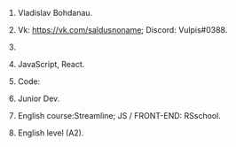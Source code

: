 1. Vladislav Bohdanau.
2. Vk: https://vk.com/saldusnoname; Discord: Vulpis#0388.
3. 
4. JavaScript, React.
5. Code:

6. Junior Dev.
7. English course:Streamline; JS / FRONT-END: RSschool.
8. English level (A2).
